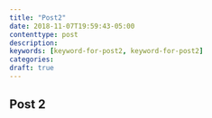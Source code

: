 ```yaml
---
title: "Post2"
date: 2018-11-07T19:59:43-05:00
contenttype: post
description:
keywords: [keyword-for-post2, keyword-for-post2]
categories:
draft: true
---
```

[comment]: # ( Post include personal views, articles, tutorials. )

## Post 2
